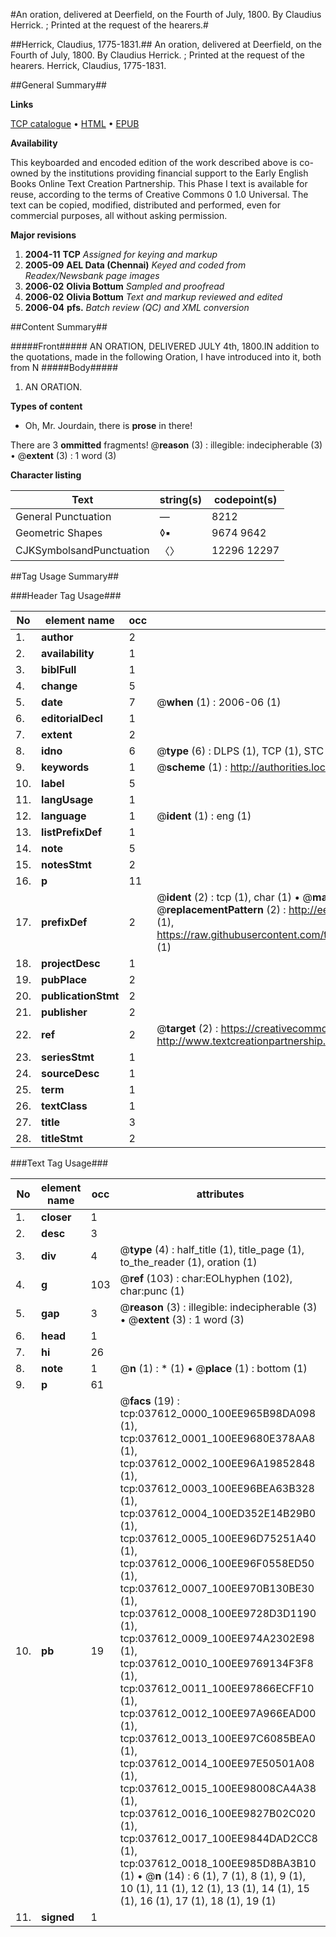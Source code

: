 #An oration, delivered at Deerfield, on the Fourth of July, 1800. By Claudius Herrick. ; Printed at the request of the hearers.#

##Herrick, Claudius, 1775-1831.##
An oration, delivered at Deerfield, on the Fourth of July, 1800. By Claudius Herrick. ; Printed at the request of the hearers.
Herrick, Claudius, 1775-1831.

##General Summary##

**Links**

[TCP catalogue](http://www.ota.ox.ac.uk/tcp/)  • 
[HTML](http://tei.it.ox.ac.uk/tcp/Texts-HTML/free/N28/N28218.html)  • 
[EPUB](http://tei.it.ox.ac.uk/tcp/Texts-EPUB/free/N28/N28218.epub)

**Availability**

This keyboarded and encoded edition of the
	       work described above is co-owned by the institutions
	       providing financial support to the Early English Books
	       Online Text Creation Partnership. This Phase I text is
	       available for reuse, according to the terms of Creative
	       Commons 0 1.0 Universal. The text can be copied,
	       modified, distributed and performed, even for
	       commercial purposes, all without asking permission.

**Major revisions**

1. __2004-11__ __TCP__ *Assigned for keying and markup*
1. __2005-09__ __AEL Data (Chennai)__ *Keyed and coded from Readex/Newsbank page images*
1. __2006-02__ __Olivia Bottum__ *Sampled and proofread*
1. __2006-02__ __Olivia Bottum__ *Text and markup reviewed and edited*
1. __2006-04__ __pfs.__ *Batch review (QC) and XML conversion*

##Content Summary##

#####Front#####
AN ORATION, DELIVERED JULY 4th, 1800.IN addition to the quotations, made in the following Oration, I have introduced into it, both from N
#####Body#####

1. AN ORATION.

**Types of content**

  * Oh, Mr. Jourdain, there is **prose** in there!

There are 3 **ommitted** fragments! 
 @__reason__ (3) : illegible: indecipherable (3)  •  @__extent__ (3) : 1 word (3)

**Character listing**


|Text|string(s)|codepoint(s)|
|---|---|---|
|General Punctuation|—|8212|
|Geometric Shapes|◊▪|9674 9642|
|CJKSymbolsandPunctuation|〈〉|12296 12297|

##Tag Usage Summary##

###Header Tag Usage###

|No|element name|occ|attributes|
|---|---|---|---|
|1.|__author__|2||
|2.|__availability__|1||
|3.|__biblFull__|1||
|4.|__change__|5||
|5.|__date__|7| @__when__ (1) : 2006-06 (1)|
|6.|__editorialDecl__|1||
|7.|__extent__|2||
|8.|__idno__|6| @__type__ (6) : DLPS (1), TCP (1), STC (1), NOTIS (1), IMAGE-SET (1), EVANS-CITATION (1)|
|9.|__keywords__|1| @__scheme__ (1) : http://authorities.loc.gov/ (1)|
|10.|__label__|5||
|11.|__langUsage__|1||
|12.|__language__|1| @__ident__ (1) : eng (1)|
|13.|__listPrefixDef__|1||
|14.|__note__|5||
|15.|__notesStmt__|2||
|16.|__p__|11||
|17.|__prefixDef__|2| @__ident__ (2) : tcp (1), char (1)  •  @__matchPattern__ (2) : ([0-9\-]+):([0-9IVX]+) (1), (.+) (1)  •  @__replacementPattern__ (2) : http://eebo.chadwyck.com/downloadtiff?vid=$1&page=$2 (1), https://raw.githubusercontent.com/textcreationpartnership/Texts/master/tcpchars.xml#$1 (1)|
|18.|__projectDesc__|1||
|19.|__pubPlace__|2||
|20.|__publicationStmt__|2||
|21.|__publisher__|2||
|22.|__ref__|2| @__target__ (2) : https://creativecommons.org/publicdomain/zero/1.0/ (1), http://www.textcreationpartnership.org/docs/. (1)|
|23.|__seriesStmt__|1||
|24.|__sourceDesc__|1||
|25.|__term__|1||
|26.|__textClass__|1||
|27.|__title__|3||
|28.|__titleStmt__|2||


###Text Tag Usage###

|No|element name|occ|attributes|
|---|---|---|---|
|1.|__closer__|1||
|2.|__desc__|3||
|3.|__div__|4| @__type__ (4) : half_title (1), title_page (1), to_the_reader (1), oration (1)|
|4.|__g__|103| @__ref__ (103) : char:EOLhyphen (102), char:punc (1)|
|5.|__gap__|3| @__reason__ (3) : illegible: indecipherable (3)  •  @__extent__ (3) : 1 word (3)|
|6.|__head__|1||
|7.|__hi__|26||
|8.|__note__|1| @__n__ (1) : * (1)  •  @__place__ (1) : bottom (1)|
|9.|__p__|61||
|10.|__pb__|19| @__facs__ (19) : tcp:037612_0000_100EE965B98DA098 (1), tcp:037612_0001_100EE9680E378AA8 (1), tcp:037612_0002_100EE96A19852848 (1), tcp:037612_0003_100EE96BEA63B328 (1), tcp:037612_0004_100ED352E14B29B0 (1), tcp:037612_0005_100EE96D75251A40 (1), tcp:037612_0006_100EE96F0558ED50 (1), tcp:037612_0007_100EE970B130BE30 (1), tcp:037612_0008_100EE9728D3D1190 (1), tcp:037612_0009_100EE974A2302E98 (1), tcp:037612_0010_100EE9769134F3F8 (1), tcp:037612_0011_100EE97866ECFF10 (1), tcp:037612_0012_100EE97A966EAD00 (1), tcp:037612_0013_100EE97C6085BEA0 (1), tcp:037612_0014_100EE97E50501A08 (1), tcp:037612_0015_100EE98008CA4A38 (1), tcp:037612_0016_100EE9827B02C020 (1), tcp:037612_0017_100EE9844DAD2CC8 (1), tcp:037612_0018_100EE985D8BA3B10 (1)  •  @__n__ (14) : 6 (1), 7 (1), 8 (1), 9 (1), 10 (1), 11 (1), 12 (1), 13 (1), 14 (1), 15 (1), 16 (1), 17 (1), 18 (1), 19 (1)|
|11.|__signed__|1||

